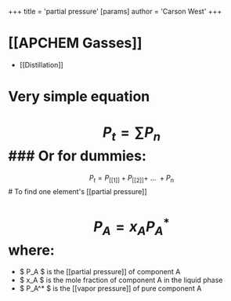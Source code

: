 +++
 title = 'partial pressure'
[params]
	author = 'Carson West'
+++
# [[APCHEM Gasses]]
- [[Distillation]]


# Very simple equation

#  $$ P_{t}=\sum P_{n} $$  ### Or for dummies:
  $$ P_{t} = P_{[[1]]}+P_{[[2]]}+\ ...\ + P_{n} $$  # To find one element's [[partial pressure]]
#  $$ P_A = x_A P_A^* $$  where:

*  $ P_A $  is the [[partial pressure]] of component A
*  $ x_A $  is the mole fraction of component A in the liquid phase
*  $ P_A^* $  is the [[vapor pressure]] of pure component A